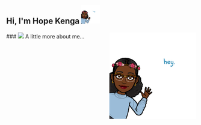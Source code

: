 <h2> Hi, I'm Hope Kenga <img src="https://github.com/HopeKenga/HopeKenga/blob/main/IMG_1516.PNG" width="50"></h2>
<img align='right' src="https://github.com/HopeKenga/HopeKenga/blob/main/IMG_1516.PNG" width="230">
### <img src="https://media.giphy.com/media/VgCDAzcKvsR6OM0uWg/giphy.gif" width="50"> A little more about me... 
